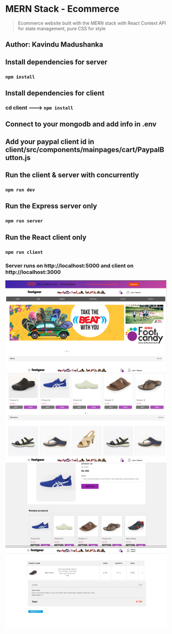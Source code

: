 # MERN Stack - Ecommerce
> Ecommerce website built with the MERN stack with React Context API for state management, pure CSS for style


## Author: Kavindu Madushanka

## Install dependencies for server 
### `npm install`

## Install dependencies for client
### cd client ---> `npm install`

## Connect to your mongodb and add info in .env

## Add your paypal client id in client/src/components/mainpages/cart/PaypalButton.js

## Run the client & server with concurrently
### `npm run dev`

## Run the Express server only
### `npm run server`

## Run the React client only
### `npm run client`

### Server runs on http://localhost:5000 and client on http://localhost:3000

<img src="https://github.com/kavindumadushanka972/footware-e-commerce/blob/master/1.PNG">
<img src="https://github.com/kavindumadushanka972/footware-e-commerce/blob/master/2.PNG">
<img src="https://github.com/kavindumadushanka972/footware-e-commerce/blob/master/3.PNG">
<img src="https://github.com/kavindumadushanka972/footware-e-commerce/blob/master/4.PNG">
